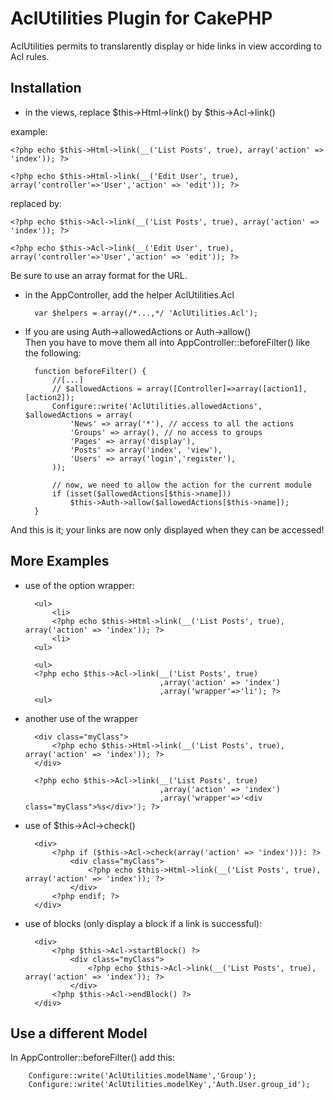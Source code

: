 # AclUtilities Plugin for CakePHP #

AclUtilities permits to translarently display or hide links in view according to Acl rules.

## Installation ##

* in the views, replace $this->Html->link() by $this->Acl->link()

example:

	<?php echo $this->Html->link(__('List Posts', true), array('action' => 'index')); ?>

	<?php echo $this->Html->link(__('Edit User', true), array('controller'=>'User','action' => 'edit')); ?>

replaced by:

	<?php echo $this->Acl->link(__('List Posts', true), array('action' => 'index')); ?>

	<?php echo $this->Acl->link(__('Edit User', true), array('controller'=>'User','action' => 'edit')); ?>

Be sure to use an array format for the URL.

* in the AppController, add the helper AclUtilities.Acl

		var $helpers = array(/*...,*/ 'AclUtilities.Acl');

* If you are using Auth->allowedActions or Auth->allow()<br>
  Then you have to move them all into AppController::beforeFilter() like the following:

		function beforeFilter() {
			//[...]
			// $allowedActions = array([Controller]=>array([action1],[action2]);
			Configure::write('AclUtilities.allowedActions', $allowedActions = array(
				'News' => array('*'), // access to all the actions
				'Groups' => array(), // no access to groups
				'Pages' => array('display'),
				'Posts' => array('index', 'view'),
				'Users' => array('login','register'),
			));
	
			// now, we need to allow the action for the current module
			if (isset($allowedActions[$this->name]))
				$this->Auth->allow($allowedActions[$this->name]);
		}
  
And this is it; your links are now only displayed when they can be accessed!

## More Examples ##


* use of the option wrapper: 

		<ul>
			<li>
			<?php echo $this->Html->link(__('List Posts', true), array('action' => 'index')); ?>
			<li>
		<ul>

		<ul>
		<?php echo $this->Acl->link(__('List Posts', true)
									,array('action' => 'index')
									,array('wrapper'=>'li'); ?>
		<ul>

* another use of the wrapper

		<div class="myClass">
			<?php echo $this->Html->link(__('List Posts', true), array('action' => 'index')); ?>
		</div>
	
		<?php echo $this->Acl->link(__('List Posts', true)
									,array('action' => 'index')
									,array('wrapper'=>'<div class="myClass">%s</div>'); ?>

* use of $this->Acl->check()

	  	<div>
			<?php if ($this->Acl->check(array('action' => 'index'))): ?>
				<div class="myClass">
					<?php echo $this->Html->link(__('List Posts', true), array('action' => 'index')); ?>
				</div>
			<?php endif; ?>
		</div>
	
* use of blocks (only display a block if a link is successful):

		<div>
			<?php $this->Acl->startBlock() ?>
				<div class="myClass">
					<?php echo $this->Acl->link(__('List Posts', true), array('action' => 'index')); ?>
				</div>
			<?php $this->Acl->endBlock() ?>
		</div>

## Use a different Model ##

In AppController::beforeFilter() add this:

		Configure::write('AclUtilities.modelName','Group');
		Configure::write('AclUtilities.modelKey','Auth.User.group_id');
